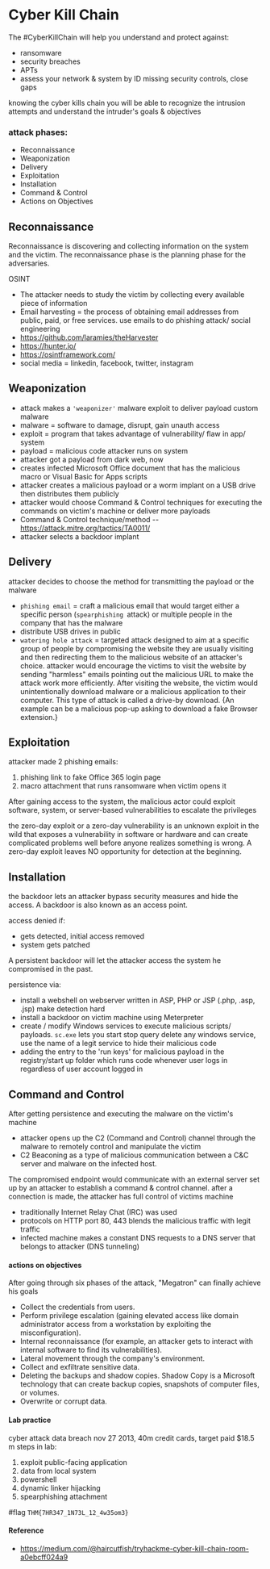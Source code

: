 
# Cyber Kill Chain

The #CyberKillChain will help you understand and protect against:

- ransomware
- security breaches
- APTs
- assess your network & system by ID missing security controls, close gaps

knowing the cyber kills chain you will be able to recognize the intrusion attempts and understand the intruder's goals & objectives

### attack phases:
- Reconnaissance
- Weaponization
- Delivery
- Exploitation
- Installation
- Command & Control
- Actions on Objectives



## Reconnaissance

Reconnaissance is discovering and collecting information on the system and the victim. The reconnaissance phase is the planning phase for the adversaries.

OSINT
- The attacker needs to study the victim by collecting every available piece of information
- Email harvesting = the process of obtaining email addresses from public, paid, or free services. use emails to do phishing attack/ social engineering
- https://github.com/laramies/theHarvester
- https://hunter.io/
- https://osintframework.com/
- social media = linkedin, facebook, twitter, instagram




## Weaponization

- attack makes a `'weaponizer'` malware exploit to deliver payload custom malware
- malware = software to damage, disrupt, gain unauth access
- exploit = program that takes advantage of vulnerability/ flaw in app/ system
- payload = malicious code attacker runs on system
- attacker got a payload from dark web, now
- creates infected Microsoft Office document that has the malicious macro or Visual Basic for Apps scripts
- attacker creates a malicious payload or a worm implant on a USB drive then distributes them publicly
- attacker would choose Command & Control techniques for executing the commands on victim's machine or deliver more payloads
- Command & Control technique/method -- https://attack.mitre.org/tactics/TA0011/
- attacker selects a backdoor implant


## Delivery

attacker decides to choose the method for transmitting the payload or the malware

- `phishing email` = craft a malicious email that would target either a specific person (`spearphishing `attack) or multiple people in the company that has the malware
- distribute USB drives in public
- `watering hole attack` = targeted attack designed to aim at a specific group of people by compromising the website they are usually visiting and then redirecting them to the malicious website of an attacker's choice. attacker would encourage the victims to visit the website by sending "harmless" emails pointing out the malicious URL to make the attack work more efficiently. After visiting the website, the victim would unintentionally download malware or a malicious application to their computer. This type of attack is called a drive-by download. {An example can be a malicious pop-up asking to download a fake Browser extension.}




## Exploitation

attacker made 2 phishing emails:
1. phishing link to fake Office 365 login page
2. macro attachment that runs ransomware when victim opens it

After gaining access to the system, the malicious actor could exploit software, system, or server-based vulnerabilities to escalate the privileges

the zero-day exploit or a zero-day vulnerability is an unknown exploit in the wild that exposes a vulnerability in software or hardware and can create complicated problems well before anyone realizes something is wrong. A zero-day exploit leaves NO opportunity for detection at the beginning.


## Installation

the backdoor lets an attacker bypass security measures and hide the access. A backdoor is also known as an access point.

access denied if:
- gets detected, initial access removed
- system gets patched

A persistent backdoor will let the attacker access the system he compromised in the past.

persistence via:
- install a webshell on webserver written in ASP, PHP or JSP (.php, .asp, .jsp) make detection hard
- install a backdoor on victim machine using Meterpreter
- create / modify Windows services to execute malicious scripts/ payloads. `sc.exe` lets you start stop query delete any windows service, use the name of a legit service to hide their malicious code
- adding the entry to the 'run keys' for malicious payload in the registry/start up folder which runs code whenever user logs in regardless of user account logged in


## Command and Control

After getting persistence and executing the malware on the victim's machine

- attacker opens up the C2 (Command and Control) channel through the malware to remotely control and manipulate the victim
- C2 Beaconing as a type of malicious communication between a C&C server and malware on the infected host.

The compromised endpoint would communicate with an external server set up by an attacker to establish a command & control channel. after a connection is made, the attacker has full control of victims machine

- traditionally Internet Relay Chat (IRC) was used
- protocols on HTTP port 80, 443 blends the malicious traffic with legit traffic
- infected machine makes a constant DNS requests to a DNS server that belongs to attacker (DNS tunneling)



#### actions on objectives

After going through six phases of the attack, "Megatron" can finally achieve his goals

- Collect the credentials from users.
- Perform privilege escalation (gaining elevated access like domain administrator access from a workstation by exploiting the misconfiguration).
- Internal reconnaissance (for example, an attacker gets to interact with internal software to find its vulnerabilities).
- Lateral movement through the company's environment.
- Collect and exfiltrate sensitive data.
- Deleting the backups and shadow copies. Shadow Copy is a Microsoft technology that can create backup copies, snapshots of computer files, or volumes.
- Overwrite or corrupt data.


#### Lab practice

cyber attack data breach nov 27 2013, 40m credit cards, target paid $18.5 m
steps in lab:
1. exploit public-facing application
2. data from local system
3. powershell
4. dynamic linker hijacking
5. spearphishing attachment

#flag  `THM{7HR347_1N73L_12_4w35om3}`


#### Reference

- https://medium.com/@haircutfish/tryhackme-cyber-kill-chain-room-a0ebcff024a9



















